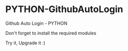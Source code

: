 # PYTHON-GithubAutoLogin
Github Auto Login - PYTHON

Don't forget to install the required modules

Try it, Upgrade it :)

